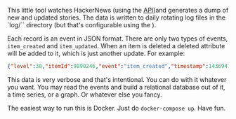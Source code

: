 This little tool watches HackerNews (using the [API](https://github.com/HackerNews/API))and generates a dump of new and updated stories. The data is written to daily rotating log files in the `log/`` directory (but that's configurable using the ).

Each record is an event in JSON format. There are only two types of events, `item_created` and `item_updated`. When an item is deleted a deleted attribute will be added to it, which is just another update. For example:

```json
{"level":30,"itemId":9890246,"event":"item_created","timestamp":1436947786323,"value":{"by":"danieltillett","id":9890246,"parent":9889442,"text":"For non-crypto applications it is really good. Very fast and simple.","time":1436947704,"type":"comment"},"msg":"","time":"2015-07-15T08:09:46.323Z","v":0}
```

This data is very verbose and that's intentional. You can do with it whatever you want. You may read the events and build a relational database out of it, a time series, or a graph. Or whatever else you fancy.

The easiest way to run this is Docker. Just do `docker-compose up`. Have fun.
